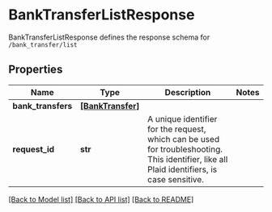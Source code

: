 # BankTransferListResponse

BankTransferListResponse defines the response schema for `/bank_transfer/list`
## Properties
Name | Type | Description | Notes
------------ | ------------- | ------------- | -------------
**bank_transfers** | [**[BankTransfer]**](BankTransfer.md) |  | 
**request_id** | **str** | A unique identifier for the request, which can be used for troubleshooting. This identifier, like all Plaid identifiers, is case sensitive. | 

[[Back to Model list]](../README.md#documentation-for-models) [[Back to API list]](../README.md#documentation-for-api-endpoints) [[Back to README]](../README.md)


